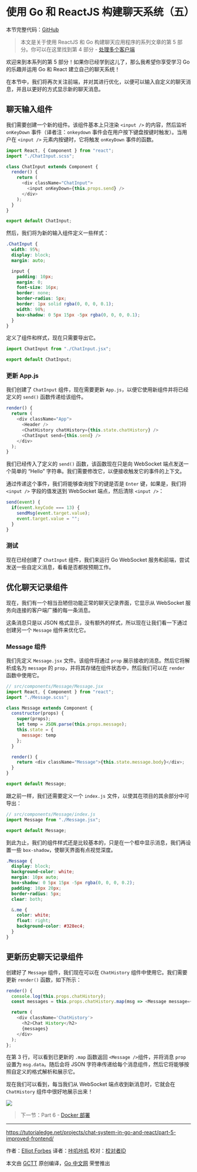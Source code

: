 # 使用 Go 和 ReactJS 构建聊天系统（五）

本节完整代码：[GitHub](https://github.com/watermelo/realtime-chat-go-react/tree/part-5)

> 本文是关于使用 ReactJS  和 Go 构建聊天应用程序的系列文章的第 5 部分。你可以在这里找到第 4 部分 - [处理多个客户端](https://github.com/studygolang/GCTT/tree/master/translated/tech/20190731-chat-system-in-go-and-react-course-series/part_4.md)

欢迎来到本系列的第 5 部分！如果你已经学到这儿了，那么我希望你享受学习 Go 的乐趣并运用 Go 和 React 建立自己的聊天系统！

在本节中，我们将再次关注前端，并对其进行优化，以便可以输入自定义的聊天消息，并且以更好的方式显示新的聊天消息。

## 聊天输入组件
我们需要创建一个新的组件。该组件基本上只渲染 `<input />` 的内容，然后监听 `onKeyDown` 事件（译者注：`onkeydown` 事件会在用户按下键盘按键时触发）。当用户在 `<input />` 元素内按键时，它将触发 `onKeyDown` 事件的函数。

```js
import React, { Component } from "react";
import "./ChatInput.scss";

class ChatInput extends Component {
  render() {
    return (
      <div className="ChatInput">
        <input onKeyDown={this.props.send} />
      </div>
    );
  }
}

export default ChatInput;
```

然后，我们将为新的输入组件定义一些样式：

```css
.ChatInput {
  width: 95%;
  display: block;
  margin: auto;

  input {
    padding: 10px;
    margin: 0;
    font-size: 16px;
    border: none;
    border-radius: 5px;
    border: 1px solid rgba(0, 0, 0, 0.1);
    width: 98%;
    box-shadow: 0 5px 15px -5px rgba(0, 0, 0, 0.1);
  }
}
```

定义了组件和样式，现在只需要导出它。

```js
import ChatInput from "./ChatInput.jsx";

export default ChatInput;
```

### 更新 App.js
我们创建了 `ChatInput` 组件，现在需要更新 `App.js`，以便它使用新组件并将已经定义的 `send()` 函数传递给该组件。

```js
render() {
  return (
    <div className="App">
      <Header />
      <ChatHistory chatHistory={this.state.chatHistory} />
      <ChatInput send={this.send} />
    </div>
  );
}
```

我们已经传入了定义的 `send()` 函数，该函数现在只是向 WebSocket 端点发送一个简单的 “Hello” 字符串。我们需要修改它，以便接收触发它的事件的上下文。

通过传递这个事件，我们将能够查询按下的键是否是 `Enter` 键，如果是，我们将 `<input />` 字段的值发送到 WebSocket 端点，然后清除 `<input />`：

```js
send(event) {
  if(event.keyCode === 13) {
    sendMsg(event.target.value);
    event.target.value = "";
  }
}
```

### 测试
现在已经创建了 `ChatInput` 组件，我们来运行 Go WebSocket 服务和前端，尝试发送一些自定义消息，看看是否都按预期工作。

## 优化聊天记录组件
现在，我们有一个相当丑陋但功能正常的聊天记录界面，它显示从 WebSocket 服务向连接的客户端广播的每一条消息。

这条消息只是以 JSON 格式显示，没有额外的样式，所以现在让我们看一下通过创建另一个 `Message` 组件来优化它。

### Message 组件
我们先定义 `Message.jsx` 文件。该组件将通过  `prop` 展示接收的消息。然后它将解析成名为 `message` 的 `prop`，并将其存储在组件状态中，然后我们可以在 `render` 函数中使用它。

```js
// src/components/Message/Message.jsx
import React, { Component } from "react";
import "./Message.scss";

class Message extends Component {
  constructor(props) {
    super(props);
    let temp = JSON.parse(this.props.message);
    this.state = {
      message: temp
    };
  }

  render() {
    return <div className="Message">{this.state.message.body}</div>;
  }
}

export default Message;
```

跟之前一样，我们还需要定义一个 `index.js` 文件，以使其在项目的其余部分中可导出：

```js
// src/components/Message/index.js
import Message from "./Message.jsx";

export default Message;
```

到此为止，我们的组件样式还是比较基本的，只是在一个框中显示消息，我们再设置一些 `box-shadow`，使聊天界面有点视觉深度。

```css
.Message {
  display: block;
  background-color: white;
  margin: 10px auto;
  box-shadow: 0 5px 15px -5px rgba(0, 0, 0, 0.2);
  padding: 10px 20px;
  border-radius: 5px;
  clear: both;

  &.me {
    color: white;
    float: right;
    background-color: #328ec4;
  }
}
```

## 更新历史聊天记录组件
创建好了 `Message` 组件，我们现在可以在 `ChatHistory` 组件中使用它。我们需要更新 `render()` 函数，如下所示：

```js
render() {
  console.log(this.props.chatHistory);
  const messages = this.props.chatHistory.map(msg => <Message message={msg.data} />);

  return (
    <div className='ChatHistory'>
      <h2>Chat History</h2>
      {messages}
    </div>
  );
};
```

在第 3 行，可以看到已更新的 `.map` 函数返回 `<Message />`组件，并将消息 `prop` 设置为 `msg.data`。随后会将 JSON 字符串传递给每个消息组件，然后它将能够按照自定义的格式解析和展示它。

现在我们可以看到，每当我们从 WebSocket 端点收到新消息时，它就会在 `ChatHistory` 组件中很好地展示出来！

![](https://user-gold-cdn.xitu.io/2019/7/31/16c471408d0e1403?w=1192&h=871&f=png&s=132349)

> 下一节：Part 6 - [Docker 部署](https://github.com/studygolang/GCTT/tree/master/translated/tech/20190731-chat-system-in-go-and-react-course-series/part_6.md)

---

https://tutorialedge.net/projects/chat-system-in-go-and-react/part-5-improved-frontend/

作者：[Elliot Forbes](https://twitter.com/elliot_f)
译者：[咔叽咔叽](https://github.com/watermelo)
校对：[校对者ID](https://github.com/校对者ID)

本文由 [GCTT](https://github.com/studygolang/GCTT) 原创编译，[Go 中文网](https://studygolang.com/) 荣誉推出
